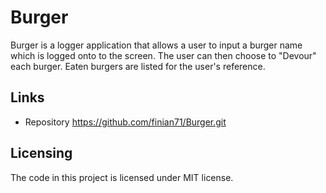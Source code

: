 # Burger

Burger is a logger application that allows a user to input a burger name which is logged onto to the screen. The user can then choose to "Devour" each burger. Eaten burgers are listed for the user's reference.

## Links

- Repository https://github.com/finian71/Burger.git

## Licensing

The code in this project is licensed under MIT license.